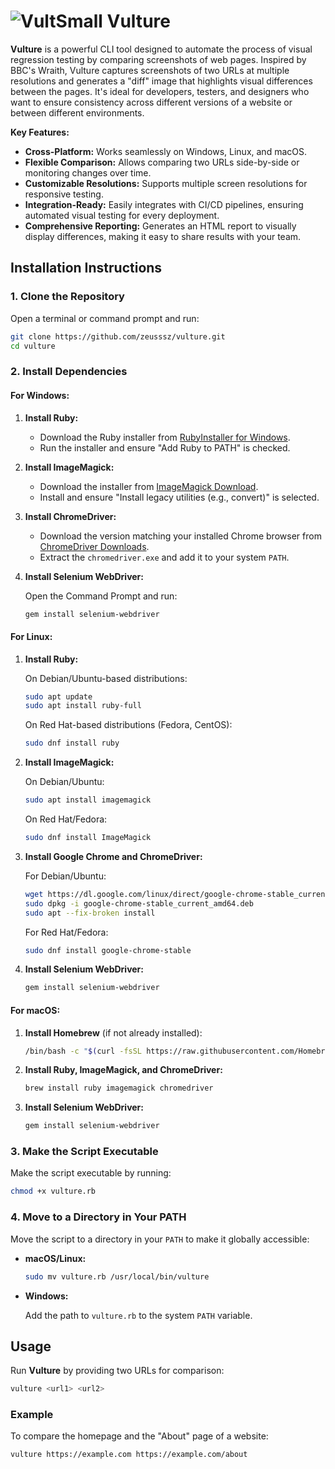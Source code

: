 # ![VultSmall](https://github.com/user-attachments/assets/8788f26e-76d8-471f-b341-5de48dfcc088) Vulture

**Vulture** is a powerful CLI tool designed to automate the process of visual regression testing by comparing screenshots of web pages. Inspired by BBC's Wraith, Vulture captures screenshots of two URLs at multiple resolutions and generates a "diff" image that highlights visual differences between the pages. It's ideal for developers, testers, and designers who want to ensure consistency across different versions of a website or between different environments.

**Key Features:**
- **Cross-Platform:** Works seamlessly on Windows, Linux, and macOS.
- **Flexible Comparison:** Allows comparing two URLs side-by-side or monitoring changes over time.
- **Customizable Resolutions:** Supports multiple screen resolutions for responsive testing.
- **Integration-Ready:** Easily integrates with CI/CD pipelines, ensuring automated visual testing for every deployment.
- **Comprehensive Reporting:** Generates an HTML report to visually display differences, making it easy to share results with your team.

## Installation Instructions

### 1. Clone the Repository

Open a terminal or command prompt and run:

```sh
git clone https://github.com/zeusssz/vulture.git
cd vulture
```

### 2. Install Dependencies

#### **For Windows:**

1. **Install Ruby:**
   - Download the Ruby installer from [RubyInstaller for Windows](https://rubyinstaller.org/).
   - Run the installer and ensure "Add Ruby to PATH" is checked.

2. **Install ImageMagick:**
   - Download the installer from [ImageMagick Download](https://imagemagick.org/script/download.php#windows).
   - Install and ensure "Install legacy utilities (e.g., convert)" is selected.

3. **Install ChromeDriver:**
   - Download the version matching your installed Chrome browser from [ChromeDriver Downloads](https://sites.google.com/chromium.org/driver/).
   - Extract the `chromedriver.exe` and add it to your system `PATH`.

4. **Install Selenium WebDriver:**
   
   Open the Command Prompt and run:

   ```sh
   gem install selenium-webdriver
   ```

#### **For Linux:**

1. **Install Ruby:**

   On Debian/Ubuntu-based distributions:

   ```sh
   sudo apt update
   sudo apt install ruby-full
   ```

   On Red Hat-based distributions (Fedora, CentOS):

   ```sh
   sudo dnf install ruby
   ```

2. **Install ImageMagick:**

   On Debian/Ubuntu:

   ```sh
   sudo apt install imagemagick
   ```

   On Red Hat/Fedora:

   ```sh
   sudo dnf install ImageMagick
   ```

3. **Install Google Chrome and ChromeDriver:**

   For Debian/Ubuntu:

   ```sh
   wget https://dl.google.com/linux/direct/google-chrome-stable_current_amd64.deb
   sudo dpkg -i google-chrome-stable_current_amd64.deb
   sudo apt --fix-broken install
   ```

   For Red Hat/Fedora:

   ```sh
   sudo dnf install google-chrome-stable
   ```

4. **Install Selenium WebDriver:**

   ```sh
   gem install selenium-webdriver
   ```

#### **For macOS:**

1. **Install Homebrew** (if not already installed):

   ```sh
   /bin/bash -c "$(curl -fsSL https://raw.githubusercontent.com/Homebrew/install/HEAD/install.sh)"
   ```

2. **Install Ruby, ImageMagick, and ChromeDriver:**

   ```sh
   brew install ruby imagemagick chromedriver
   ```

3. **Install Selenium WebDriver:**

   ```sh
   gem install selenium-webdriver
   ```

### 3. Make the Script Executable

Make the script executable by running:

```sh
chmod +x vulture.rb
```

### 4. Move to a Directory in Your PATH

Move the script to a directory in your `PATH` to make it globally accessible:

- **macOS/Linux:**

  ```sh
  sudo mv vulture.rb /usr/local/bin/vulture
  ```

- **Windows:**

  Add the path to `vulture.rb` to the system `PATH` variable.

## Usage

Run **Vulture** by providing two URLs for comparison:

```sh
vulture <url1> <url2>
```

### Example

To compare the homepage and the "About" page of a website:

```sh
vulture https://example.com https://example.com/about
```
